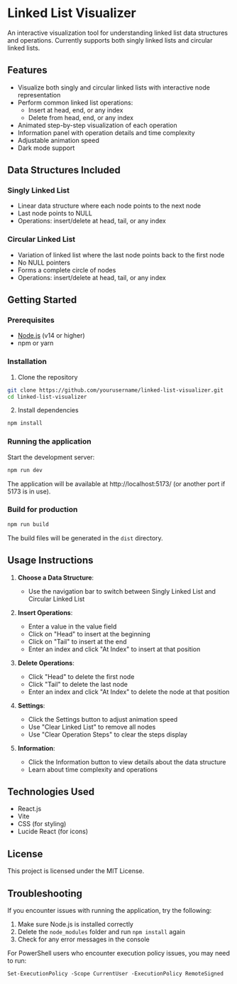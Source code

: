 # Linked List Visualizer

An interactive visualization tool for understanding linked list data structures and operations. Currently supports both singly linked lists and circular linked lists.

## Features

- Visualize both singly and circular linked lists with interactive node representation
- Perform common linked list operations:
  - Insert at head, end, or any index
  - Delete from head, end, or any index
- Animated step-by-step visualization of each operation
- Information panel with operation details and time complexity
- Adjustable animation speed
- Dark mode support

## Data Structures Included

### Singly Linked List
- Linear data structure where each node points to the next node
- Last node points to NULL
- Operations: insert/delete at head, tail, or any index

### Circular Linked List
- Variation of linked list where the last node points back to the first node
- No NULL pointers
- Forms a complete circle of nodes
- Operations: insert/delete at head, tail, or any index

## Getting Started

### Prerequisites

- [Node.js](https://nodejs.org/) (v14 or higher)
- npm or yarn

### Installation

1. Clone the repository
```bash
git clone https://github.com/yourusername/linked-list-visualizer.git
cd linked-list-visualizer
```

2. Install dependencies
```bash
npm install
```

### Running the application

Start the development server:
```bash
npm run dev
```

The application will be available at http://localhost:5173/ (or another port if 5173 is in use).

### Build for production

```bash
npm run build
```

The build files will be generated in the `dist` directory.

## Usage Instructions

1. **Choose a Data Structure**:
   - Use the navigation bar to switch between Singly Linked List and Circular Linked List

2. **Insert Operations**:
   - Enter a value in the value field
   - Click on "Head" to insert at the beginning
   - Click on "Tail" to insert at the end
   - Enter an index and click "At Index" to insert at that position

3. **Delete Operations**:
   - Click "Head" to delete the first node
   - Click "Tail" to delete the last node
   - Enter an index and click "At Index" to delete the node at that position

4. **Settings**:
   - Click the Settings button to adjust animation speed
   - Use "Clear Linked List" to remove all nodes
   - Use "Clear Operation Steps" to clear the steps display

5. **Information**:
   - Click the Information button to view details about the data structure
   - Learn about time complexity and operations

## Technologies Used

- React.js
- Vite
- CSS (for styling)
- Lucide React (for icons)

## License

This project is licensed under the MIT License.

## Troubleshooting

If you encounter issues with running the application, try the following:

1. Make sure Node.js is installed correctly
2. Delete the `node_modules` folder and run `npm install` again
3. Check for any error messages in the console

For PowerShell users who encounter execution policy issues, you may need to run:
```
Set-ExecutionPolicy -Scope CurrentUser -ExecutionPolicy RemoteSigned
```
